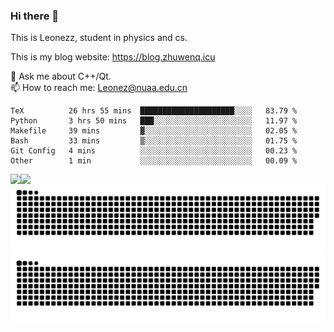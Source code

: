 ### Hi there 👋

<!--
**Leonezz/Leonezz** is a ✨ _special_ ✨ repository because its `README.md` (this file) appears on your GitHub profile.

Here are some ideas to get you started:

-->

This is Leonezz, student in physics and cs.

This is my blog website: https://blog.zhuwenq.icu

💬 Ask me about C++/Qt. \
📫 How to reach me: Leonez@nuaa.edu.cn

<!--START_SECTION:waka-->

```text
TeX          26 hrs 55 mins  █████████████████████░░░░   83.79 %
Python       3 hrs 50 mins   ███░░░░░░░░░░░░░░░░░░░░░░   11.97 %
Makefile     39 mins         ▓░░░░░░░░░░░░░░░░░░░░░░░░   02.05 %
Bash         33 mins         ▒░░░░░░░░░░░░░░░░░░░░░░░░   01.75 %
Git Config   4 mins          ░░░░░░░░░░░░░░░░░░░░░░░░░   00.23 %
Other        1 min           ░░░░░░░░░░░░░░░░░░░░░░░░░   00.09 %
```

<!--END_SECTION:waka-->

<img align="left" src="https://github-readme-stats.vercel.app/api?username=Leonezz&count_private=true&show_icons=true&include_all_commits=true&theme=vue"/>
<img align="left" src="https://github-readme-stats.vercel.app/api/top-langs/?username=Leonezz&hide=TeX&layout=compact&theme=vue"/>

![GitHub Snake Light](https://raw.githubusercontent.com/Leonezz/Leonezz/output/github-contribution-grid-snake-light.svg#gh-light-mode-only)![GitHub Snake dark](https://raw.githubusercontent.com/Leonezz/Leonezz/output/github-contribution-grid-snake-dark.svg#gh-dark-mode-only)
